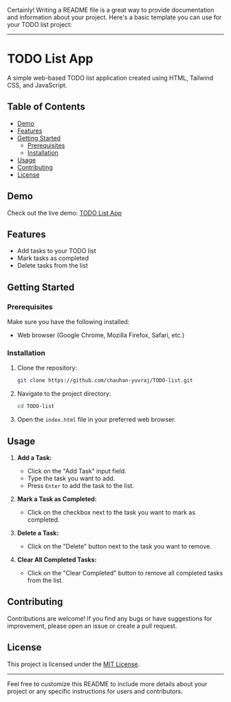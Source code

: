 Certainly! Writing a README file is a great way to provide documentation and information about your project. Here's a basic template you can use for your TODO list project:

---

# TODO List App

A simple web-based TODO list application created using HTML, Tailwind CSS, and JavaScript.

## Table of Contents

- [Demo](#demo)
- [Features](#features)
- [Getting Started](#getting-started)
  - [Prerequisites](#prerequisites)
  - [Installation](#installation)
- [Usage](#usage)
- [Contributing](#contributing)
- [License](#license)

## Demo

Check out the live demo: [TODO List App](https://chauhan-yuvraj.github.io/TODO-list/)

## Features

- Add tasks to your TODO list
- Mark tasks as completed
- Delete tasks from the list

## Getting Started

### Prerequisites

Make sure you have the following installed:

- Web browser (Google Chrome, Mozilla Firefox, Safari, etc.)

### Installation

1. Clone the repository:

   ```bash
   git clone https://github.com/chauhan-yuvraj/TODO-list.git
   ```

2. Navigate to the project directory:

   ```bash
   cd TODO-list
   ```

3. Open the `index.html` file in your preferred web browser.

## Usage

1. **Add a Task:**
   - Click on the "Add Task" input field.
   - Type the task you want to add.
   - Press `Enter` to add the task to the list.

2. **Mark a Task as Completed:**
   - Click on the checkbox next to the task you want to mark as completed.

3. **Delete a Task:**
   - Click on the "Delete" button next to the task you want to remove.

4. **Clear All Completed Tasks:**
   - Click on the "Clear Completed" button to remove all completed tasks from the list.

## Contributing

Contributions are welcome! If you find any bugs or have suggestions for improvement, please open an issue or create a pull request.

## License

This project is licensed under the [MIT License](LICENSE).

---

Feel free to customize this README to include more details about your project or any specific instructions for users and contributors.
